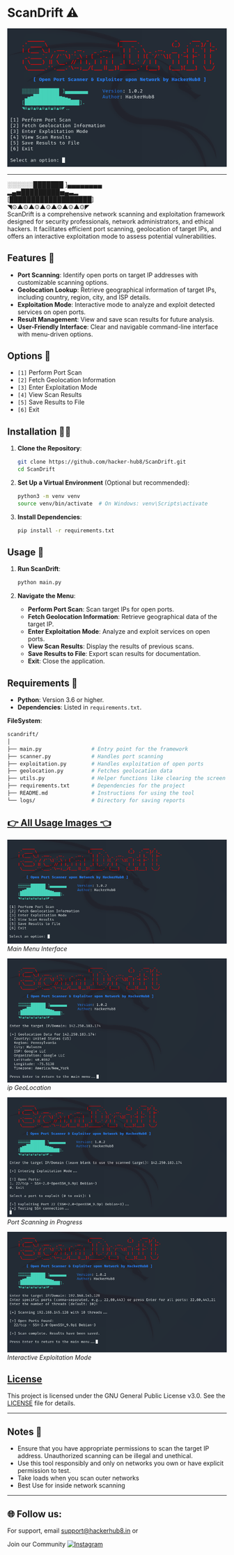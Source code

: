 

# ScanDrift ⚠️

![](img/main2.png)

---

░░░░░░███████ ]▄▄▄▄▄▄▄▄     
▂▄▅█████████▅▄▃▂  
[███████████████████]     
◥⊙▲⊙▲⊙▲⊙▲⊙▲⊙▲⊙◤                                                                             
ScanDrift is a comprehensive network scanning and exploitation framework designed for security professionals, network administrators, and ethical hackers. It facilitates efficient port scanning, geolocation of target IPs, and offers an interactive exploitation mode to assess potential vulnerabilities.

## Features 🛜

- **Port Scanning**: Identify open ports on target IP addresses with customizable scanning options.
- **Geolocation Lookup**: Retrieve geographical information of target IPs, including country, region, city, and ISP details.
- **Exploitation Mode**: Interactive mode to analyze and exploit detected services on open ports.
- **Result Management**: View and save scan results for future analysis.
- **User-Friendly Interface**: Clear and navigable command-line interface with menu-driven options.

## Options  🚨
 
- `[1]` Perform Port Scan
- `[2]` Fetch Geolocation Information
- `[3]` Enter Exploitation Mode
- `[4]` View Scan Results
- `[5]` Save Results to File
- `[6]` Exit


## Installation 🧑‍💻

1. **Clone the Repository**:

   ```bash
   git clone https://github.com/hacker-hub8/ScanDrift.git
   cd ScanDrift
   ```

2. **Set Up a Virtual Environment** (Optional but recommended):

   ```bash
   python3 -m venv venv
   source venv/bin/activate  # On Windows: venv\Scripts\activate
   ```

3. **Install Dependencies**:

   ```bash
   pip install -r requirements.txt
   ```

## Usage 💾

1. **Run ScanDrift**:

   ```bash
   python main.py
   ```

2. **Navigate the Menu**:

   - **Perform Port Scan**: Scan target IPs for open ports.
   - **Fetch Geolocation Information**: Retrieve geographical data of the target IP.
   - **Enter Exploitation Mode**: Analyze and exploit services on open ports.
   - **View Scan Results**: Display the results of previous scans.
   - **Save Results to File**: Export scan results for documentation.
   - **Exit**: Close the application.

## Requirements 📡

- **Python**: Version 3.6 or higher.
- **Dependencies**: Listed in `requirements.txt`.

 **FileSystem**:

   ```bash
   scandrift/
   │
   ├── main.py                # Entry point for the framework
   ├── scanner.py             # Handles port scanning
   ├── exploitation.py        # Handles exploitation of open ports
   ├── geolocation.py         # Fetches geolocation data
   ├── utils.py               # Helper functions like clearing the screen
   ├── requirements.txt       # Dependencies for the project
   ├── README.md              # Instructions for using the tool
   └── logs/                  # Directory for saving reports
   ```

## [👉 All Usage Images 👈](https://github.com/hacker-hub8/ScanDrift/tree/main/img)

![ScanDrift Main Menu](img/main.png)
*Main Menu Interface*

![Exploitation Mode](img/geo.png)
*ip GeoLocation*

![Port Scanning](img/scan.png)
*Port Scanning in Progress*

![Exploitation Mode](img/exploit.png)
*Interactive Exploitation Mode*


## [License](https://github.com/hacker-hub8/ScanDrift?tab=GPL-3.0-1-ov-file)

This project is licensed under the GNU General Public License v3.0. See the [LICENSE](https://github.com/hacker-hub8/ScanDrift?tab=GPL-3.0-1-ov-file) file for details.

---
## Notes  📝

- Ensure that you have appropriate permissions to scan the target IP address. Unauthorized scanning can be illegal and unethical.  
- Use this tool responsibly and only on networks you own or have explicit permission to test.
- Take loads when you scan outer networks
- Best Use for inside network scanning  
---
## 🌐 Follow us:

For support, email support@hackerhub8.in 
or

Join our Community [![Instagram](https://img.shields.io/badge/Instagram-%23E4405F.svg?logo=Instagram&logoColor=white)](https://instagram.com/hacker_hub8) 
